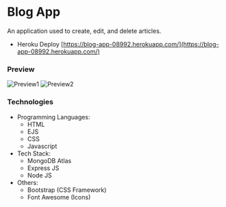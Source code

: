 # Blog App
An application used to create, edit, and delete articles.
* Heroku Deploy [https://blog-app-08992.herokuapp.com/](https://blog-app-08992.herokuapp.com/)

### Preview
![Preview1](assets/img/preview1.png)
![Preview2](assets/img/preview2.png)

### Technologies
* Programming Languages:
  * HTML
  * EJS
  * CSS
  * Javascript
* Tech Stack:
  * MongoDB Atlas
  * Express JS
  * Node JS
* Others:
  * Bootstrap (CSS Framework)
  * Font Awesome (Icons)